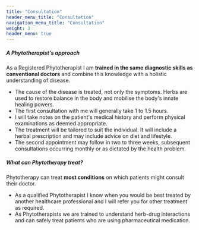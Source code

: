 ```yaml
---
title: "Consultation"
header_menu_title: "Consultation"
navigation_menu_title: "Consultation"
weight: 3
header_menu: true
---
```



##### A Phytotherapist's approach
As a Registered Phytotherapist I am **trained in the same diagnostic skills as conventional doctors** and combine this knowledge with a holistic understanding of disease.
- The cause of the disease is treated, not only the symptoms. Herbs are used to restore balance in the body and mobilise the body's innate healing powers.
- The first consultation with me will generally take 1 to 1.5 hours.
- I will take notes on the patient's medical history and perform physical examinations as deemed appropriate.
- The treatment will be tailored to suit the individual. It will include a herbal prescription and may include advice on diet and lifestyle.
- The second appointment may follow in two to three weeks, subsequent consultations occurring monthly or as dictated by the health problem.

##### What can Phytotherapy treat?
Phytotherapy can treat **most conditions** on which patients might consult their doctor.
- As a qualified Phytotherapist I know when you would be best treated by another healthcare professional and I will refer you for other treatment as required. 
- As Phytotherapists we are trained to understand herb-drug interactions and can safely treat patients who are using pharmaceutical medication.


